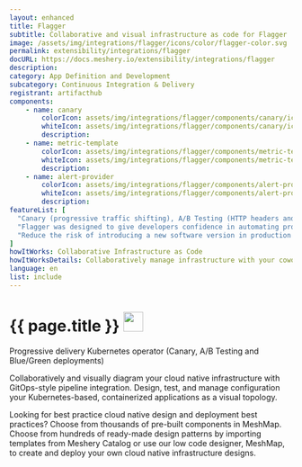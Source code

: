 ```yaml
---
layout: enhanced
title: Flagger
subtitle: Collaborative and visual infrastructure as code for Flagger
image: /assets/img/integrations/flagger/icons/color/flagger-color.svg
permalink: extensibility/integrations/flagger
docURL: https://docs.meshery.io/extensibility/integrations/flagger
description: 
category: App Definition and Development
subcategory: Continuous Integration & Delivery
registrant: artifacthub
components: 
	- name: canary
		colorIcon: assets/img/integrations/flagger/components/canary/icons/color/canary-color.svg
		whiteIcon: assets/img/integrations/flagger/components/canary/icons/white/canary-white.svg
		description: 
	- name: metric-template
		colorIcon: assets/img/integrations/flagger/components/metric-template/icons/color/metric-template-color.svg
		whiteIcon: assets/img/integrations/flagger/components/metric-template/icons/white/metric-template-white.svg
		description: 
	- name: alert-provider
		colorIcon: assets/img/integrations/flagger/components/alert-provider/icons/color/alert-provider-color.svg
		whiteIcon: assets/img/integrations/flagger/components/alert-provider/icons/white/alert-provider-white.svg
		description: 
featureList: [
  "Canary (progressive traffic shifting), A/B Testing (HTTP headers and cookies traffic routing), Blue/Green (traffic switching and mirroring)",
  "Flagger was designed to give developers confidence in automating production releases with progressive delivery techniques.",
  "Reduce the risk of introducing a new software version in production by gradually shifting traffic to the new version while measuring metrics like HTTP/gRPC request success rate and latency."
]
howItWorks: Collaborative Infrastructure as Code
howItWorksDetails: Collaboratively manage infrastructure with your coworkers synchronously sharing the same designs.
language: en
list: include
---
```

<h1>{{ page.title }} <img src="{{ page.image }}" style="width: 35px; height: 35px;" /></h1>

<p>
Progressive delivery Kubernetes operator (Canary, A/B Testing and Blue/Green deployments)
</p>
<p>
    Collaboratively and visually diagram your cloud native infrastructure with GitOps-style pipeline integration. Design, test, and manage configuration your Kubernetes-based, containerized applications as a visual topology.
</p>
<p>
    Looking for best practice cloud native design and deployment best practices? Choose from thousands of pre-built components in MeshMap. Choose from hundreds of ready-made design patterns by importing templates from Meshery Catalog or use our low code designer, MeshMap, to create and deploy your own cloud native infrastructure designs.
</p>

